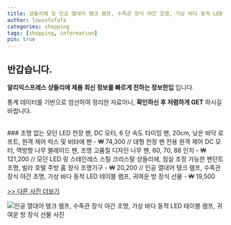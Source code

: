 ```yaml
---
title: 샹들리에 및 인공 열대어 탱크 램프, 수족관 장식 야간 조명, 가상 바다 동적 LED 테이블 램프, 귀여운 방 장식 선물 
author: lowinfofafa
categories: shopping
tags: [shopping, information]
pin: true
---
```


## 반갑습니다. 

**알리익스프레스 샹들리에 제품 최신 정보를 빠르게 전하는 정보한입** 입니다.

통계 데이터를 기반으로 엄선하여 정리한 자료이니, **확인하신 후 저렴하게 GET** 하시길 바랍니다.

<br >
### 조명 없는 모던 LED 천장 팬, DC 모터, 6 단 속도 타이밍 팬, 20cm, 낮은 바닥 로프트, 원격 제어 럭스 및 비타에 팬  - ₩ 74,300 // 대형 천장 팬 전용 원격 제어 DC 모터, 역방향 나무 블레이드 팬, 조명 고품질 디자인 나무 팬, 60, 70, 88 인치  - ₩ 121,200 // 모던 LED 링 스테인레스 스틸 크리스탈 샹들리에, 침실 조정 가능한 펜던트 조명, 빌라 호텔 주방 홈 장식 조명기구  - ₩ 20,200 // 인공 열대어 탱크 램프, 수족관 장식 야간 조명, 가상 바다 동적 LED 테이블 램프, 귀여운 방 장식 선물  - ₩ 19,500

[>> 다른 사진 더보기](https://alongwithus.com/샹들리에-2659)

![인공 열대어 탱크 램프, 수족관 장식 야간 조명, 가상 바다 동적 LED 테이블 램프, 귀여운 방 장식 선물  사진](https://ae04.alicdn.com/kf/Se5c4725bdcf942b09f543369bbe20986N/Artificial-Tropical-Fish-Tank-Lamps-Aquarium-Decorative-Night-Light-Virtual-Ocean-Dynamic-LED-Table-Lamp-Cute.jpg)
                        